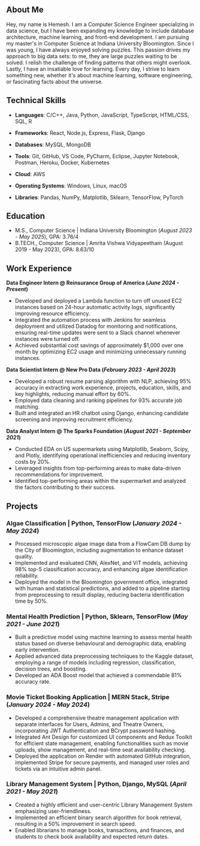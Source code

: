 
## About Me
Hey, my name is Hemesh. I am a Computer Science Engineer specializing in data science, but I have been expanding my knowledge to include database architecture, machine learning, and front-end development. I am pursuing my master's in Computer Science at Indiana University Bloomington. Since I was young, I have always enjoyed solving puzzles. This passion drives my approach to big data sets: to me, they are large puzzles waiting to be solved. I relish the challenge of finding patterns that others might overlook. Lastly, I have an insatiable love for learning. Every day, I strive to learn something new, whether it's about machine learning, software engineering, or fascinating facts about the universe.

## Technical Skills

- **Languages**: C/C++, Java, Python, JavaScript, TypeScript, HTML/CSS, SQL, R

- **Frameworks**: React, Node.js, Express, Flask, Django

- **Databases**: MySQL, MongoDB

- **Tools**: Git, GitHub, VS Code, PyCharm, Eclipse, Jupyter Notebook, Postman, Heroku, Docker, Kubernetes

- **Cloud**: AWS

- **Operating Systems**: Windows, Linux, macOS

- **Libraries**: Pandas, NumPy, Matplotlib, Sklearn, TensorFlow, PyTorch


## Education
- M.S., Computer Science | Indiana University Bloomington (_August 2023 - May 2025_), GPA: 3.76/4											       		
- B.TECH., Computer Science | Amrita Vishwa Vidyapeetham (August 2019 - May 2023), GPA: 8.63/10 			        		

## Work Experience
**Data Engineer Intern @ Reinsurance Group of America (_June 2024 - Present_)**
- Developed and deployed a Lambda function to turn off unused EC2 instances based on 24-hour automatic activity logs, significantly improving resource efficiency.
- Integrated the automation process with Jenkins for seamless deployment and utilized Datadog for monitoring and notifications, ensuring real-time updates were sent to a Slack channel whenever instances were turned off.
- Achieved substantial cost savings of approximately $1,000 over one month by optimizing EC2 usage and minimizing unnecessary running instances.

**Data Scientist Intern @ New Pro Data (_February 2023 - April 2023_)**
- Developed a robust resume parsing algorithm with NLP, achieving 95% accuracy in extracting work experience, projects, education, skills, and key highlights, reducing manual effort by 60%.
- Employed data cleaning and ranking pipelines for 93% accurate job matching.
- Built and integrated an HR chatbot using Django, enhancing candidate screening and improving recruitment efficiency.

**Data Analyst Intern @ The Sparks Foundation (_August 2021 - September 2021_)**
- Conducted EDA on US supermarkets using Matplotlib, Seaborn, Scipy, and Plotly, identifying operational inefficiencies and reducing inventory costs by 20%.
- Leveraged insights from top-performing areas to make data-driven recommendations for improvement.
- Identified top-performing areas within the supermarket and analyzed the factors contributing to their success.


## Projects
### **Algae Classification | Python, TensorFlow (_January 2024 - May 2024_)**
- Processed microscopic algae image data from a FlowCam DB dump by the City of Bloomington, including augmentation to enhance dataset quality.
- Implemented and evaluated CNN, AlexNet, and ViT models, achieving 98% top-5 classification accuracy, and enhancing algae identification reliability.
- Deployed the model in the Bloomington government office, integrated with human and statistical predictions, and added to a pipeline starting from preprocessing to result display, reducing bacteria identification time by 50%.

### **Mental Health Prediction | Python, Sklearn, TensorFlow (_May 2021 - June 2021_)**
- Built a predictive model using machine learning to assess mental health status based on diverse behavioural and demographic data, enabling early intervention.
- Applied advanced data preprocessing techniques to the Kaggle dataset, employing a range of models including regression, classification, decision trees, and boosting.
- Developed an ADA Boost model that achieved a commendable 81% accuracy rate.

### **Movie Ticket Booking Application | MERN Stack, Stripe (_January 2024 - May 2024_)**
- Developed a comprehensive theatre management application with separate interfaces for Users, Admins, and Theatre Owners, incorporating JWT Authentication and BCrypt password hashing.
- Integrated Ant Design for customized UI components and Redux Toolkit for efficient state management, enabling functionalities such as movie uploads, show management, and real-time seat availability checking.
- Deployed the application on Render with automated GitHub integration, implemented Stripe for secure payments, and managed user roles and tickets via an intuitive admin panel.

### **Library Management System | Python, Django, MySQL (_April 2021 - May 2021_)**
- Created a highly efficient and user-centric Library Management System emphasizing user-friendliness.
- Implemented an efficient binary search algorithm for book retrieval, resulting in a 50% improvement in search speed.
- Enabled librarians to manage books, transactions, and finances, and students to check book availability and expected return dates.


